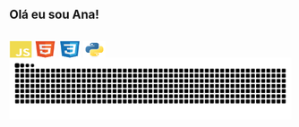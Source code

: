 ## Olá eu sou Ana!

<div style="display: inline_block"><br>
  <img align="center" alt="ANA-Js" height="30" width="40" src="https://raw.githubusercontent.com/devicons/devicon/master/icons/javascript/javascript-plain.svg">
  <img align="center" alt="Rafa-HTML" height="30" width="40" src="https://raw.githubusercontent.com/devicons/devicon/master/icons/html5/html5-original.svg">
  <img align="center" alt="Rafa-CSS" height="30" width="40" src="https://raw.githubusercontent.com/devicons/devicon/master/icons/css3/css3-original.svg">
  <img align="center" alt="Rafa-Python" height="30" width="40" src="https://raw.githubusercontent.com/devicons/devicon/master/icons/python/python-original.svg">
</div>
  
<picture>
  <source media="(prefers-color-scheme: dark)" 
          srcset="https://raw.githubusercontent.com/ArualCode/ArualCode/output/github-contribution-grid-snake-dark.svg" />
  <source media="(prefers-color-scheme: light)" 
          srcset="https://raw.githubusercontent.com/ArualCode/ArualCode/output/github-contribution-grid-snake.svg" />
  <img alt="github-snake" 
       src="https://raw.githubusercontent.com/ArualCode/ArualCode/output/github-contribution-grid-snake.svg" />
</picture>
